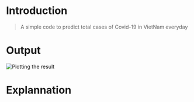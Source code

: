 # Introduction
> A simple code to predict total cases of Covid-19 in VietNam everyday
# Output
![Plotting the result](https://user-images.githubusercontent.com/74652429/147237591-d92003ed-b78c-4004-922a-dca6e84924c8.png)
# Explannation
